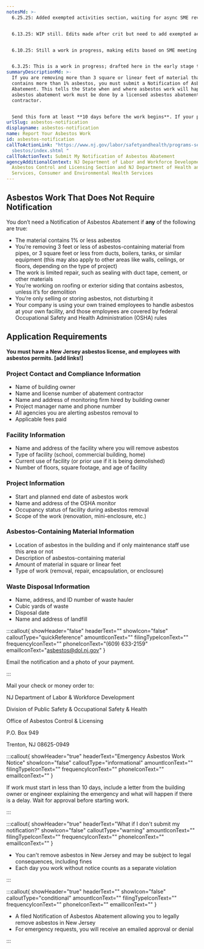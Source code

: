 ```yaml
---
notesMd: >-
  6.25.25: Added exempted activities section, waiting for async SME review


  6.13.25: WIP still. Edits made after crit but need to add exempted activities section. Note: address will go inside quick ref callout once available 


  6.10.25: Still a work in progress, making edits based on SME meeting


  6.3.25: This is a work in progress; drafted here in the early stage to see how the callouts and overall layout appear
summaryDescriptionMd: >-
  If you are removing more than 3 square or linear feet of material that
  contains more than 1% asbestos, you must submit a Notification of Asbestos
  Abatement. This tells the State when and where asbestos work will happen. All
  asbestos abatement work must be done by a licensed asbestos abatement
  contractor. 


  Send this form at least **10 days before the work begins**. If your plans or the scope changes, such as placing the project on hold or taking it off hold, you may have to submit an updated form or payment.
urlSlug: asbestos-notification
displayname: asbestos-notification
name: Report Your Asbestos Work
id: asbestos-notification
callToActionLink: "https://www.nj.gov/labor/safetyandhealth/programs-services/a\
  sbestos/index.shtml "
callToActionText: Submit My Notification of Asbestos Abatement
agencyAdditionalContext: NJ Department of Labor and Workforce Development,
  Asbestos Control and Licensing Section and NJ Department of Health and Senior
  Services, Consumer and Environmental Health Services
---
```

## Asbestos Work That Does Not Require Notification

You don’t need a Notification of Asbestos Abatement if **any** of the following are true:

* The material contains 1% or less asbestos
* You’re removing 3 feet or less of asbestos-containing material from pipes, or 3 square feet or less from ducts, boilers, tanks, or similar equipment (this may also apply to other areas like walls, ceilings, or floors, depending on the type of project)
* The work is limited repair, such as sealing with duct tape, cement, or other materials
* You’re working on roofing or exterior siding that contains asbestos, unless it’s for demolition
* You’re only selling or storing asbestos, not disturbing it
* Your company is using your own trained employees to handle asbestos at your own facility, and those employees are covered by federal Occupational Safety and Health Administration (OSHA) rules

## Application Requirements

**You must have a New Jersey asbestos license, and employees with asbestos permits. \[add links!]**

### Project Contact and Compliance Information

* Name of building owner
* Name and license number of abatement contractor
* Name and address of monitoring firm hired by building owner
* Project manager name and phone number
* All agencies you are alerting asbestos removal to
* Applicable fees paid

### Facility Information

* Name and address of the facility where you will remove asbestos
* Type of facility (school, commercial building, home)
* Current use of facility (or prior use if it is being demolished)
* Number of floors, square footage, and age of facility

### Project Information

* Start and planned end date of asbestos work
* Name and address of the OSHA monitor
* Occupancy status of facility during asbestos removal
* Scope of the work (renovation, mini-enclosure, etc.)

### Asbestos-Containing Material Information

* Location of asbestos in the building and if only maintenance staff use this area or not
* Description of asbestos-containing material 
* Amount of material in square or linear feet
* Type of work (removal, repair, encapsulation, or enclosure)

### Waste Disposal Information

* Name, address, and ID number of waste hauler
* Cubic yards of waste
* Disposal date
* Name and address of landfill

:::callout{ showHeader="false" headerText="" showIcon="false" calloutType="quickReference" amountIconText="" filingTypeIconText="" frequencyIconText="" phoneIconText="(609) 633-2159" emailIconText="asbestos@dol.nj.gov" }

Email the notification and a photo of your payment.

:::

Mail your check or money order to: 

NJ Department of Labor & Workforce Development 

Division of Public Safety & Occupational Safety & Health

Office of Asbestos Control & Licensing

P.O. Box 949 

Trenton, NJ 08625-0949

:::callout{ showHeader="true" headerText="Emergency Asbestos Work Notice" showIcon="false" calloutType="informational" amountIconText="" filingTypeIconText="" frequencyIconText="" phoneIconText="" emailIconText="" }

If work must start in less than 10 days, include a letter from the building owner or engineer explaining the emergency and what will happen if there is a delay. Wait for approval before starting work.

:::

:::callout{ showHeader="true" headerText="What if I don't submit my notification?" showIcon="false" calloutType="warning" amountIconText="" filingTypeIconText="" frequencyIconText="" phoneIconText="" emailIconText="" }

* You can't remove asbestos in New Jersey and may be subject to legal consequences, including fines
* Each day you work without notice counts as a separate violation

:::

:::callout{ showHeader="true" headerText="" showIcon="false" calloutType="conditional" amountIconText="" filingTypeIconText="" frequencyIconText="" phoneIconText="" emailIconText="" }

* A filed Notification of Asbestos Abatement allowing you to legally remove asbestos in New Jersey
* For emergency requests, you will receive an emailed approval or denial

:::